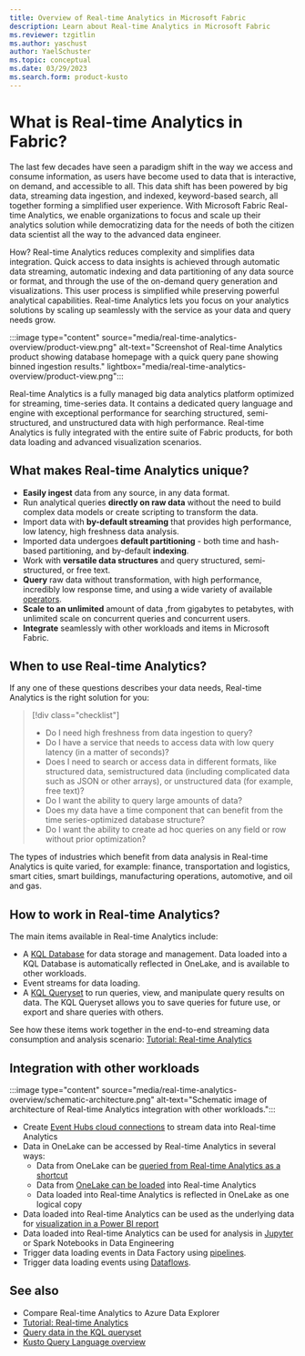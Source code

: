 ```yaml
---
title: Overview of Real-time Analytics in Microsoft Fabric
description: Learn about Real-time Analytics in Microsoft Fabric
ms.reviewer: tzgitlin
ms.author: yaschust
author: YaelSchuster
ms.topic: conceptual
ms.date: 03/29/2023
ms.search.form: product-kusto
---
```

# What is Real-time Analytics in Fabric?

The last few decades have seen a paradigm shift in the way we access and consume information, as users have become used to data that is interactive, on demand, and accessible to all. This data shift has been powered by big data, streaming data ingestion, and indexed, keyword-based search, all together forming a simplified user experience. With Microsoft Fabric Real-time Analytics, we enable organizations to focus and scale up their analytics solution while democratizing data for the needs of both the citizen data scientist all the way to the advanced data engineer.

How? Real-time Analytics reduces complexity and simplifies data integration. Quick access to data insights is achieved through automatic data streaming, automatic indexing and data partitioning of any data source or format, and through the use of the on-demand query generation and visualizations. This user process is simplified while preserving powerful analytical capabilities. Real-time Analytics lets you focus on your analytics solutions by scaling up seamlessly with the service as your data and query needs grow.

:::image type="content" source="media/real-time-analytics-overview/product-view.png" alt-text="Screenshot of Real-time Analytics product showing database homepage with a quick query pane showing binned ingestion results." lightbox="media/real-time-analytics-overview/product-view.png":::

Real-time Analytics is a fully managed big data analytics platform optimized for streaming, time-series data. It contains a dedicated query language and engine with exceptional performance for searching structured, semi-structured, and unstructured data with high performance. Real-time Analytics is fully integrated with the entire suite of Fabric products, for both data loading and advanced visualization scenarios.

## What makes Real-time Analytics unique?

* **Easily ingest** data from any source, in any data format.
* Run analytical queries **directly on raw data** without the need to build complex data models or create scripting to transform the data.
* Import data with **by-default streaming** that provides high performance, low latency, high freshness data analysis.
* Imported data undergoes **default partitioning** - both time and hash-based partitioning, and by-default **indexing**.
* Work with **versatile data structures** and query structured, semi-structured, or free text.
* **Query** raw data without transformation, with high performance, incredibly low response time, and using a wide variety of available [operators](/azure/data-explorer/kusto/query/index?context=/fabric/context/context). 
* **Scale to an unlimited** amount of data ,from gigabytes to petabytes, with unlimited scale on concurrent queries and concurrent users.
* **Integrate** seamlessly with other workloads and items in Microsoft Fabric.

## When to use Real-time Analytics?

If any one of these questions describes your data needs, Real-time Analytics is the right solution for you:

> [!div class="checklist"]
> * Do I need high freshness from data ingestion to query?
> * Do I have a service that needs to access data with low query latency (in a matter of seconds)?
> * Does I need to search or access data in different formats, like structured data, semistructured data (including complicated data such as JSON or other arrays), or unstructured data (for example, free text)?
> * Do I want the ability to query large amounts of data?
> * Does my data have a time component that can benefit from the time series-optimized database structure?
> * Do I want the ability to create ad hoc queries on any field or row without prior optimization?

The types of industries which benefit from data analysis in Real-time Analytics is quite varied, for example: finance, transportation and logistics, smart cities, smart buildings, manufacturing operations, automotive, and oil and gas.

## How to work in Real-time Analytics?

The main items available in Real-time Analytics include:

* A [KQL Database](create-database.md) for data storage and management. Data loaded into a KQL Database is automatically reflected in OneLake, and is available to other workloads.
* Event streams for data loading. 
* A [KQL Queryset](kusto-query-set.md) to run queries, view, and manipulate query results on data. The KQL Queryset allows you to save queries for future use, or export and share queries with others.

See how these items work together in the end-to-end streaming data consumption and analysis scenario: [Tutorial: Real-time Analytics](realtime-analytics-tutorial.md)

## Integration with other workloads

:::image type="content" source="media/real-time-analytics-overview/schematic-architecture.png" alt-text="Schematic image of architecture of Real-time Analytics integration with other workloads.":::

* Create [Event Hubs cloud connections](get-data-event-hub.md) to stream data into Real-time Analytics
* Data in OneLake can be accessed by Real-time Analytics in several ways:
    * Data from OneLake can be [queried from Real-time Analytics as a shortcut](onelake-shortcut.md)
    * Data from [OneLake can be loaded](get-data-onelake.md) into Real-time Analytics
    * Data loaded into Real-time Analytics is reflected in OneLake as one logical copy
* Data loaded into Real-time Analytics can be used as the underlying data for [visualization in a Power BI report](create-powerbi-report.md)
* Data loaded into Real-time Analytics can be used for analysis in [Jupyter](jupyter-notebook.md) or Spark Notebooks in Data Engineering
* Trigger data loading events in Data Factory using [pipelines](../data-factory/connector-overview.md#supported-data-stores-in-data-pipeline).
* Trigger data loading events using [Dataflows](../data-factory/connector-overview.md#supported-data-connectors-in-dataflows).

## See also

* Compare Real-time Analytics to Azure Data Explorer
* [Tutorial: Real-time Analytics](realtime-analytics-tutorial.md)
* [Query data in the KQL queryset](kusto-query-set.md)
* [Kusto Query Language overview](/azure/data-explorer/kusto/query/index?context=/fabric/context/context)
